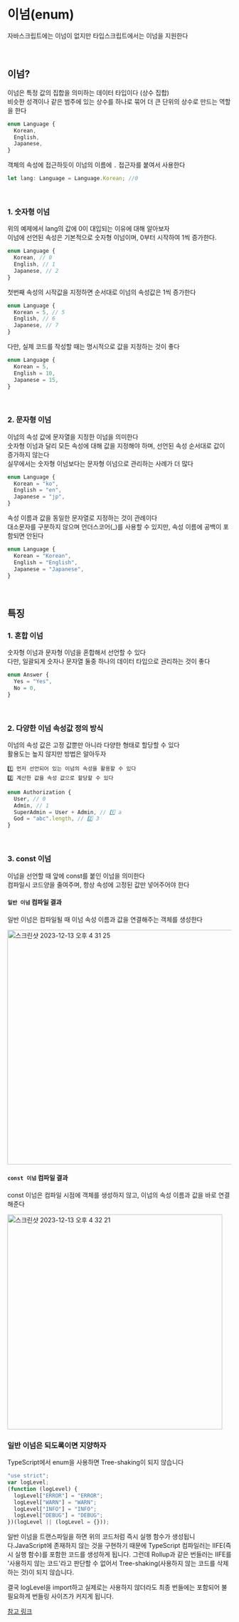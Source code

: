 # 이넘(enum)

자바스크립트에는 이넘이 없지만 타입스크립트에서는 이넘을 지원한다

<br/>

## 이넘?

이넘은 특정 값의 집합을 의미하는 데이터 타입이다 (상수 집합)<br/>
비슷한 성격이나 같은 범주에 있는 상수를 하나로 묶어 더 큰 단위의 상수로 만드는 역할을 한다

```typescript
enum Language {
  Korean,
  English,
  Japanese,
}
```

객체의 속성에 접근하듯이 이넘의 이름에 `.` 접근자를 붙여서 사용한다

```typescript
let lang: Language = Language.Korean; //0
```

<br/>

### 1. 숫자형 이넘

위의 예제에서 lang의 값에 0이 대입되는 이유에 대해 알아보자<br/>
이넘에 선언된 속성은 기본적으로 숫자형 이넘이며, 0부터 시작하여 1씩 증가한다.

```typescript
enum Language {
  Korean, // 0
  English, // 1
  Japanese, // 2
}
```

첫번째 속성의 시작값을 지정하면 순서대로 이넘의 속성값은 1씩 증가한다

```typescript
enum Language {
  Korean = 5, // 5
  English, // 6
  Japanese, // 7
}
```

다만, 실제 코드를 작성할 때는 명시적으로 값을 지정하는 것이 좋다

```typescript
enum Language {
  Korean = 5,
  English = 10,
  Japanese = 15,
}
```

<br/>

### 2. 문자형 이넘

이넘의 속성 값에 문자열을 지정한 이넘을 의미한다<br/>
숫자형 이넘과 달리 모든 속성에 대해 값을 지정해야 하며, 선언된 속성 순서대로 값이 증가하지 않는다<br/>
실무에서는 숫자형 이넘보다는 문자형 이넘으로 관리하는 사례가 더 많다

```typescript
enum Language {
  Korean = "ko",
  English = "en",
  Japanese = "jp",
}
```

속성 이름과 값을 동일한 문자열로 지정하는 것이 관례이다<br/>
대소문자를 구분하지 않으며 언더스코어(\_)를 사용할 수 있지만, 속성 이름에 공백이 포함되면 안된다

```typescript
enum Language {
  Korean = "Korean",
  English = "English",
  Japanese = "Japanese",
}
```

<br/>

## 특징

### 1. 혼합 이넘

숫자형 이넘과 문자형 이넘을 혼합해서 선언할 수 있다 <br/>
다만, 일괄되게 숫자나 문자열 둘중 하나의 데이터 타입으로 관리하는 것이 좋다

```typescript
enum Answer {
  Yes = "Yes",
  No = 0,
}
```

<br/>

### 2. 다양한 이넘 속성값 정의 방식

이넘의 속성 값은 고정 값뿐만 아니라 다양한 형태로 할당할 수 있다<br/>
활용도는 높지 않지만 방법은 알아두자

    1️⃣ 먼저 선언되어 있는 이넘의 속성을 활용할 수 있다
    2️⃣ 계산한 값을 속성 값으로 할당할 수 있다

```typescript
enum Authorization {
  User, // 0
  Admin, // 1
  SuperAdmin = User + Admin, // 1️⃣ a
  God = "abc".length, // 2️⃣ 3
}
```

<br/>

### 3. const 이넘

이넘을 선언할 때 앞에 const를 붙인 이넘을 의미한다<br/>
컴파일시 코드양을 줄여주며, 항상 속성에 고정된 값만 넣어주어야 한다

#### `일반 이넘` 컴파일 결과

일반 이넘은 컴파일될 때 이넘 속성 이름과 값을 연결해주는 객체를 생성한다

<img width="527" alt="스크린샷 2023-12-13 오후 4 31 25" src="https://github.com/Typescript-NRstudy/typescript-learning/assets/135115849/4e6f02a2-08e2-49bf-9460-8ce3d6030328">

#### `const 이넘` 컴파일 결과

const 이넘은 컴파일 시점에 객체를 생성하지 않고, 이넘의 속성 이름과 값을 바로 연결해준다

<img width="483" alt="스크린샷 2023-12-13 오후 4 32 21" src="https://github.com/Typescript-NRstudy/typescript-learning/assets/135115849/20a4d1f6-286b-4130-a377-634e6e3a9ce9">

<br/>

### 일반 이넘은 되도록이면 지양하자

TypeScript에서 enum을 사용하면 Tree-shaking이 되지 않습니다

```javascript
"use strict";
var logLevel;
(function (logLevel) {
  logLevel["ERROR"] = "ERROR";
  logLevel["WARN"] = "WARN";
  logLevel["INFO"] = "INFO";
  logLevel["DEBUG"] = "DEBUG";
})(logLevel || (logLevel = {}));
```

일반 이넘을 트랜스파일을 하면 위의 코드처럼 즉시 실행 함수가 생성됩니다.JavaScript에 존재하지 않는 것을 구현하기 때문에 TypeScript 컴파일러는 IIFE(즉시 실행 함수)를 포함한 코드를 생성하게 됩니다. 그런데 Rollup과 같은 번들러는 IIFE를 '사용하지 않는 코드'라고 판단할 수 없어서 Tree-shaking(사용하지 않는 코드를 삭제하는 것)이 되지 않습니다.

결국 logLevel을 import하고 실제로는 사용하지 않더라도 최종 번들에는 포함되어 불필요하게 번들링 사이즈가 커지게 됩니다.

[참고 링크](https://engineering.linecorp.com/ko/blog/typescript-enum-tree-shaking)
